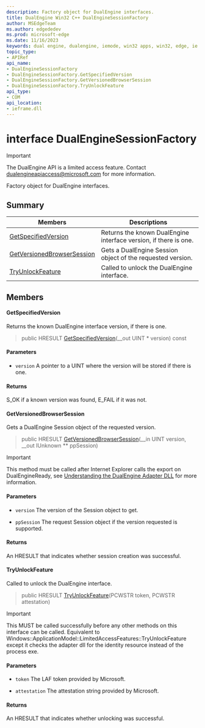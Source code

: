 ```yaml
---
description: Factory object for DualEngine interfaces.
title: DualEngine Win32 C++ DualEngineSessionFactory
author: MSEdgeTeam
ms.author: edgededev
ms.prod: microsoft-edge
ms.date: 11/16/2023
keywords: dual engine, dualengine, iemode, win32 apps, win32, edge, ie mode, edge html, DualEngineSessionFactory
topic_type: 
- APIRef
api_name:
- DualEngineSessionFactory
- DualEngineSessionFactory.GetSpecifiedVersion
- DualEngineSessionFactory.GetVersionedBrowserSession
- DualEngineSessionFactory.TryUnlockFeature
api_type:
- COM
api_location:
- ieframe.dll
---
```


# interface DualEngineSessionFactory

> [!IMPORTANT]
> The DualEngine API is a limited access feature. Contact dualengineapiaccess@microsoft.com for more information.

Factory object for DualEngine interfaces.

## Summary

 Members                        | Descriptions
--------------------------------|---------------------------------------------
[GetSpecifiedVersion](#getspecifiedversion) | Returns the known DualEngine interface version, if there is one.
[GetVersionedBrowserSession](#getversionedbrowsersession) | Gets a DualEngine Session object of the requested version.
[TryUnlockFeature](#tryunlockfeature) | Called to unlock the DualEngine interface.

## Members

#### GetSpecifiedVersion

Returns the known DualEngine interface version, if there is one.

> public HRESULT [GetSpecifiedVersion](#getspecifiedversion)(__out UINT * version) const

#### Parameters
* `version` A pointer to a UINT where the version will be stored if there is one. 

#### Returns
S_OK if a known version was found, E_FAIL if it was not.

#### GetVersionedBrowserSession

Gets a DualEngine Session object of the requested version.

> public HRESULT [GetVersionedBrowserSession](#getversionedbrowsersession)(__in UINT version, __out IUnknown ** ppSession)

> [!IMPORTANT]
> This method must be called after Internet Explorer calls the export on DualEngineReady, see [Understanding the DualEngine Adapter DLL](../concepts/adapter-dll.md) for more information. 
#### Parameters
* `version` The version of the Session object to get. 

* `ppSession` The request Session object if the version requested is supported. 

#### Returns
An HRESULT that indicates whether session creation was successful.

#### TryUnlockFeature

Called to unlock the DualEngine interface.

> public HRESULT [TryUnlockFeature](#tryunlockfeature)(PCWSTR token, PCWSTR attestation)

> [!IMPORTANT]
> This MUST be called successfully before any other methods on this interface can be called. Equivalent to Windows::ApplicationModel::LimitedAccessFeatures::TryUnlockFeature except it checks the adapter dll for the identity resource instead of the process exe. 
#### Parameters
* `token` The LAF token provided by Microsoft. 

* `attestation` The attestation string provided by Microsoft. 

#### Returns
An HRESULT that indicates whether unlocking was successful.

